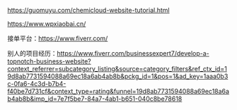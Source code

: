 https://guomuyu.com/chemicloud-website-tutorial.html

https://www.wpxiaobai.cn/


接单平台：https://www.fiverr.com/

别人的项目经历：https://www.fiverr.com/businessexpert7/develop-a-topnotch-business-website?context_referrer=subcategory_listing&source=category_filters&ref_ctx_id=19d8ab7731594088a69ec18a6ab4ab8b&pckg_id=1&pos=1&ad_key=1aaa0b3c-0fa6-4c3d-b7b4-f40be7d731cf&context_type=rating&funnel=19d8ab7731594088a69ec18a6ab4ab8b&imp_id=7e7f5be7-84a7-4ab1-b651-040c8be78618
